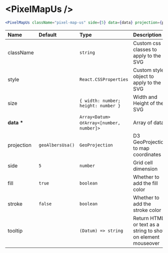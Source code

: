 # \<PixelMapUs \/>

```jsx
<PixelMapUs className="pixel-map-us" side={5} data={data} projection={projection} />
```

| Name           | Default          | Type                                       | Description                                                  |
| :------------- | :--------------- | :----------------------------------------- | :----------------------------------------------------------- |
| className      |                  | `string`                                   | Custom css classes to apply to the SVG                       |
| style          |                  | `React.CSSProperties`                      | Custom style object to apply to the SVG                      |
| size           |                  | `{ width: number; height: number }`        | Width and Height of the SVG                                  |
| <b>data \*</b> |                  | `Array<Datum>` or`Array<[number, number]>` | Array of data                                                |
| projection     | `geoAlbersUsa()` | `GeoProjection`                            | D3 GeoProjection to map coordinates                          |
| side           | `5`              | `number`                                   | Grid cell dimension                                          |
| fill           | `true`           | `boolean`                                  | Whether to add the fill color                                |
| stroke         | `false`          | `boolean`                                  | Whether to add the stroke color                              |
| tooltip        |                  | `(Datum) => string`                        | Return HTML or text as a string to show on element mouseover |
